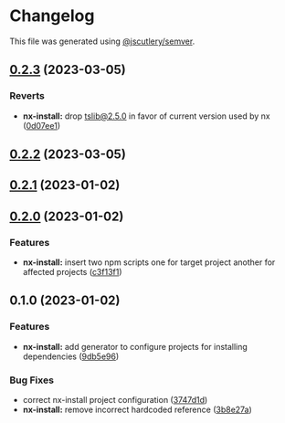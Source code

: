 # Changelog

This file was generated using [@jscutlery/semver](https://github.com/jscutlery/semver).

## [0.2.3](https://github.com/enio-ireland/enio/compare/nx-install-0.2.2...nx-install-0.2.3) (2023-03-05)


### Reverts

* **nx-install:** drop tslib@2.5.0 in favor of current version used by nx ([0d07ee1](https://github.com/enio-ireland/enio/commit/0d07ee15f4bdf48ae984dbee985535e850750da4))

## [0.2.2](https://github.com/enio-ireland/enio/compare/nx-install-0.2.1...nx-install-0.2.2) (2023-03-05)

## [0.2.1](https://github.com/enio-ireland/enio/compare/nx-install-0.2.0...nx-install-0.2.1) (2023-01-02)

## [0.2.0](https://github.com/enio-ireland/enio/compare/nx-install-0.1.0...nx-install-0.2.0) (2023-01-02)


### Features

* **nx-install:** insert two npm scripts one for target project another for affected projects ([c3f13f1](https://github.com/enio-ireland/enio/commit/c3f13f1f57e1bc288ba735ee4f6beaf1a0061046))

## 0.1.0 (2023-01-02)


### Features

* **nx-install:** add generator to configure projects for installing dependencies ([9db5e96](https://github.com/enio-ireland/enio/commit/9db5e9638c7c83dab8378b5ada8804ac7a384928))


### Bug Fixes

* correct nx-install project configuration ([3747d1d](https://github.com/enio-ireland/enio/commit/3747d1d1ee278b33afa964b17361e46be332bbc8))
* **nx-install:** remove incorrect hardcoded reference ([3b8e27a](https://github.com/enio-ireland/enio/commit/3b8e27a5511aa1a64e65a35b9769295d1ae4a293))

